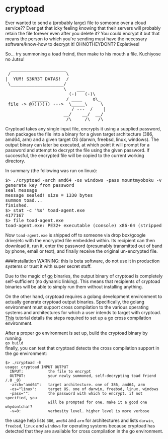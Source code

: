 cryptoad
========

Ever wanted to send a (probably large) file to someone
over a cloud service?? Ever get that icky feeling knowing
that their servers will probably retain the file forever
even after you delete it? You could encrypt it but that
means the person to which you're sending must have the 
necessary software/know-how to decrypt it! OHNOTHEYDONT?
Expletives!

So... try summoning a toad freind, then make to his mouth
a file. Kuchiyose no Jutsu!

<pre>
  _____________________
 /                     \
|  YUM! S3KR3T DATAS!  /
 \____________________/   
                      \    ___
                        (-)   (-)\
          ______       / ____    o\_
 file -> @))))))) --->  \_____\     \
                         / ---  /    |
                      __/    __/  __/
                       /\     /\   /\
</pre>

Cryptoad takes any single input file, encrypts it using a
supplied password, then packages the file into a binary
for a given target architecture (386, amd64, arm) and 
a given target OS (darwin, freebsd, linux, windows). The output
binary can later be executed, at which point it will prompt
for a password and attempt to decrypt the file using the
given password. If successful, the encrypted file will be
copied to the current working directory.

In summary (the following was run on linux):  
<pre>
$> ./cryptoad -arch amd64 -os windows -pass mountmyoboku -v 1 README.md toad-agent.exe
generate key from password
seal message
message sealed! size = 1330 bytes
summon toad...
finished.
$> stat -c '%s' toad-agent.exe
4177167
$> file toad-agent.exe
toad-agent.exe: PE32+ executable (console) x86-64 (stripped to external PDB), for MS Windows
</pre>

Now `toad-agent.exe` is shipped off to someone via drop box/google drive/etc
with the encrypted file embedded within. Its recipient can then download it,
run it, enter the password (presumably transmitted out of band by phone,
email or text), and finally receive the original un-encrypted file.

###Installation
WARNING: this is beta software, do not use it in production systems or trust
it with super secret stuff.

Due to the magic of [go](http://golang.org/) binaries, the output binary of 
cryptoad is completely self-sufficient (no dynamic linking). This means that
recipients of cryptoad binaries will be able to simply run them without 
installing anything.

On the other hand, cryptoad requires a golang development environment to
actually generate cryptoad output binaries. Specifically, the golang
environment must support cross compilation to the various operating
systems and architectures for which a user intends to target with cryptoad.
[This](http://dave.cheney.net/2013/07/09/an-introduction-to-cross-compilation-with-go-1-1)
tutorial details the steps required to set up a go cross compilation environment.

After a proper go environment is set up, build the cryptoad binary by running:  
`go build`  
finally, you can test that cryptoad detects the cross compilation support
in the go environment:  
```
$> ./cryptoad -h
usage: cryptoad INPUT OUTPUT
  INPUT:           the file to encrypt
  OUTPUT:          your newly summoned, self-decrypting toad friend /.0 _0}
  -arch="amd64":   target architecture. one of 386, amd64, arm
  -os="linux":     target OS. one of darwin, freebsd, linux, windows
  -pass="":        the password with which to encrypt. if not specified, you
                   will be prompted for one. make it a good one whydontcha!?
  -v=0:            verbosity level. higher level is more verbose
```  
the usage help lists `386`, `amd64` and `arm` for architectures and
lists `darwin`, `freebsd`, `linux` and `windows` for operating systems
because cryptoad has detected that they are available for cross 
compilation in the go environment.
